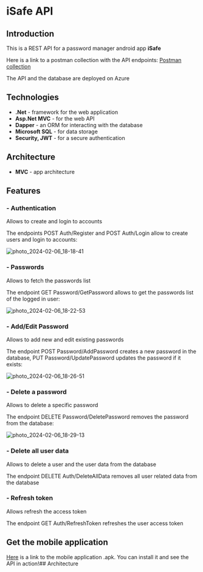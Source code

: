 # iSafe API

## Introduction
This is a REST API for a password manager android app **iSafe**

Here is a link to a postman collection with the API endpoints: [Postman collection](https://drive.google.com/file/d/1SwA90HSGaPAYAtFPrSSgw3JaY2MKbChJ/view?usp=sharing)

The API and the database are deployed on Azure

## Technologies
- **.Net** - framework for the web application
- **Asp.Net MVC** - for the web API
- **Dapper** - an ORM for interacting with the database
- **Microsoft SQL** - for data storage
- **Security, JWT** - for a secure authentication

## Architecture
- **MVC** - app architecture

## Features
### - Authentication
Allows to create and login to accounts

The endpoints POST Auth/Register and POST Auth/Login allow to create users and login to accounts:

![photo_2024-02-06_18-18-41](https://github.com/DanielJshn/iSafeAPI/assets/134506544/7e014eae-0024-406d-9cdf-58e5aae0381e)

### - Passwords
Allows to fetch the passwords list

The endpoint GET Password/GetPassword allows to get the passwords list of the logged in user:

![photo_2024-02-06_18-22-53](https://github.com/DanielJshn/iSafeAPI/assets/134506544/9349e3f3-ab80-45d5-b3ad-2e4b0cf2954b)

### - Add/Edit Password
Allows to add new and edit existing passwords

The endpoint POST Password/AddPassword creates a new password in the database,  PUT Password/UpdatePassword updates the password if it exists:

![photo_2024-02-06_18-26-51](https://github.com/DanielJshn/iSafeAPI/assets/134506544/3ec17194-a93f-43bd-bab7-ece037b21a18)

### - Delete a password
Allows to delete a specific password

The endpoint DELETE Password/DeletePassword removes the password from the database:

![photo_2024-02-06_18-29-13](https://github.com/DanielJshn/iSafeAPI/assets/134506544/261d0391-1f60-4352-816b-1d676af72d9c)

### - Delete all user data
Allows to delete a user and the user data from the database

The endpoint DELETE Auth/DeleteAllData removes all user related data from the database

### - Refresh token
Allows refresh the access token

The endpoint GET Auth/RefreshToken refreshes the user access token

## Get the mobile application

[Here](https://drive.google.com/file/d/1t1BguOmEW5mV7rWmeXgh_Z0xvYCVW41S/view?usp=sharing) is a link to the mobile application .apk. You can install it and see the API in action!## Architecture
